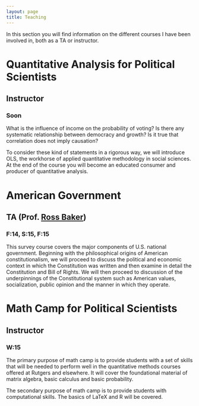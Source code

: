 ```yaml
---
layout: page
title: Teaching
---
```


In this section you will find information on the different courses I have been involved in, both as a TA or instructor.


# Quantitative Analysis for Political Scientists

## Instructor

### Soon

What is the influence of income on the probability of voting? Is there any systematic relationship between democracy and growth? Is it true that correlation does not imply causation? 

To consider these kind of statements in a rigorous way, we will introduce OLS, the workhorse of applied quantitative methodology in social sciences. At the end of the course you will become an educated consumer and producer of quantitative analysis.

# American Government

## TA (Prof. [Ross Baker](http://polisci.rutgers.edu/cb-profile/userprofile/bakerross))

### F:14, S:15, F:15
This survey course covers the major components of U.S. national government. Beginning with the philosophical origins of American constitutionalism, we will proceed to discuss the political and economic context in which the Constitution was written and then examine in detail the Constitution and Bill of Rights. We will then proceed to discussion of the underpinnings of the Constitutional system such as American values, socialization, public opinion and the manner in which they operate.

# Math Camp for Political Scientists

## Instructor

### W:15

The primary purpose of math camp is to provide students with a set of skills that will be needed to perform well in the quantitative methods courses offered at Rutgers and elsewhere. It will cover the foundational material of matrix algebra, basic calculus and basic probability.

The secondary purpose of math camp is to provide students with computational skills. The basics of LaTeX and R will be covered.